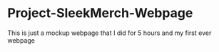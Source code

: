 # Project-SleekMerch-Webpage
This is just a mockup webpage that I did for 5 hours and my first ever webpage
